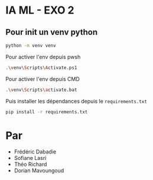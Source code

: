# IA ML - EXO 2

## Pour init un venv python
```bash
python -m venv venv
```
Pour activer l'env depuis pwsh
```bash
.\venv\Scripts\Activate.ps1
```
Pour activer l'env depuis CMD
```bash
.\venv\Scripts\activate.bat
```

Puis installer les dépendances depuis le `requirements.txt`
```bash
pip install -r requirements.txt
```

# Par
- Frédéric Dabadie
- Sofiane Lasri
- Théo Richard
- Dorian Mavoungoud